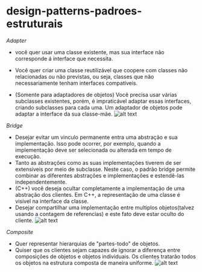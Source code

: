 # design-patterns-padroes-estruturais

*Adapter*

 - você quer usar uma classe existente, mas sua interface não corresponde á interface que necessita.
 - Você quer criar uma classe reutilizável que coopere com classes não relacionadas ou não previstas, ou seja, classes que não necessariamente tenham interfaces compatíveis.

 - (Somente para adaptadores de objetos) Você precisa usar várias subclasses existentes, porém, é impraticável adaptar essas interfaces, criando subclasses para cada uma. Um adaptador de objetos pode adaptar a interface da sua classe-mãe.
![alt text](imagemAdapter?raw=true)

*Bridge*

 - Desejar evitar um vinculo permanente entra uma abstração e sua implementação. Isso pode ocorrer, por exemplo, quando a implementação deve ser selecionada ou alterada em tempo de execução.
 - Tanto as abstrações como as suas implementações tiverem de ser extensiveis por meio de subclasse. Neste caso, o padrão bridge permite combinar as diferentes abstrações e implementações e estendê-las independentemente.
 - (C++) você deseja ocultar completamente a implementação de uma abstração dos clientes. Em C++, a representação de uma classe é visivel na interface da classe.
 - Desejar compartilhar uma implementação entre multiplos objetos(talvez usando a contagem de referencias) e este fato deve estar oculto do cliente.
![alt text](imagemBridge?raw=true)

 *Composite*

  - Quer representar hierarquias de "partes-todo" de objetos.
  - Quiser que os clientes sejam capazes de ignorar a diferença entre composições de objetos e objetos individuais. Os clientes tratarão todos os objetos na estrutura composta de maneira uniforme.
![alt text](imagemComposite?raw=true)
